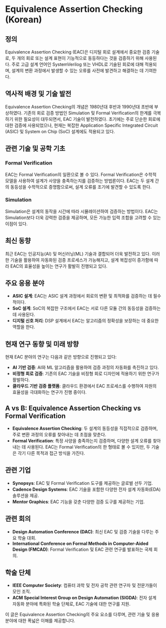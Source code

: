 # Equivalence Assertion Checking (Korean)

## 정의
Equivalence Assertion Checking (EAC)은 디지털 회로 설계에서 중요한 검증 기술로, 두 개의 회로 또는 설계 표현이 기능적으로 동등하다는 것을 검증하기 위해 사용된다. 주로 고급 설계 언어인 SystemVerilog 또는 VHDL로 기술된 회로에 대해 적용되며, 설계의 변환 과정에서 발생할 수 있는 오류를 사전에 발견하고 해결하는 데 기여한다.

## 역사적 배경 및 기술 발전
Equivalence Assertion Checking의 개념은 1980년대 후반과 1990년대 초반에 부상하였다. 기존의 회로 검증 방법인 Simulation 및 Formal Verification의 한계를 극복하기 위한 필요성이 대두되면서, EAC 기술이 발전하였다. 초기에는 주로 단순한 회로에 대한 검증에 사용되었으나, 현재는 복잡한 Application Specific Integrated Circuit (ASIC) 및 System on Chip (SoC) 설계에도 적용되고 있다.

## 관련 기술 및 공학 기초
### Formal Verification
EAC는 Formal Verification의 일환으로 볼 수 있다. Formal Verification은 수학적 모델을 사용하여 설계가 사양을 충족하는지를 검증하는 방법론이다. EAC는 두 설계 간의 동등성을 수학적으로 증명함으로써, 설계 오류를 조기에 발견할 수 있도록 한다.

### Simulation
Simulation은 설계의 동작을 시간에 따라 시뮬레이션하여 검증하는 방법이다. EAC는 Simulation보다 더욱 강력한 검증을 제공하며, 모든 가능한 입력 조합을 고려할 수 있는 이점이 있다.

## 최신 동향
최근 EAC는 인공지능(AI) 및 머신러닝(ML) 기술과 결합되어 더욱 발전하고 있다. 이러한 기술을 활용하여 자동화된 검증 프로세스가 가능해지고, 설계 복잡성이 증가함에 따라 EAC의 효율성을 높이는 연구가 활발히 진행되고 있다.

## 주요 응용 분야
- **ASIC 설계**: EAC는 ASIC 설계 과정에서 회로의 변환 및 최적화를 검증하는 데 필수적이다.
- **SoC 설계**: SoC의 복잡한 구조에서 EAC는 서로 다른 모듈 간의 동등성을 검증하는 데 사용된다.
- **디지털 신호 처리**: DSP 설계에서 EAC는 알고리즘의 정확성을 보장하는 데 중요한 역할을 한다.

## 현재 연구 동향 및 미래 방향
현재 EAC 분야의 연구는 다음과 같은 방향으로 진행되고 있다:
- **AI 기반 검증**: AI와 ML 알고리즘을 활용하여 검증 과정의 자동화를 촉진하고 있다.
- **비정형 회로 검증**: 기존의 EAC 기술을 비정형 회로 디자인에 적용하기 위한 연구가 활발하다.
- **클라우드 기반 검증 플랫폼**: 클라우드 환경에서 EAC 프로세스를 수행하여 자원의 효율성을 극대화하는 연구가 진행 중이다.

## A vs B: Equivalence Assertion Checking vs Formal Verification
- **Equivalence Assertion Checking**: 두 설계의 동등성을 직접적으로 검증하며, 주로 변환 과정의 오류를 찾아내는 데 초점을 맞춘다.
- **Formal Verification**: 특정 사양을 충족하는지 검증하며, 다양한 설계 오류를 찾아내는 데 사용된다. EAC는 Formal Verification의 한 형태로 볼 수 있지만, 두 기술은 각기 다른 목적과 접근 방식을 가진다.

## 관련 기업
- **Synopsys**: EAC 및 Formal Verification 도구를 제공하는 글로벌 선두 기업.
- **Cadence Design Systems**: EAC 기술을 포함한 다양한 전자 설계 자동화(EDA) 솔루션을 제공.
- **Mentor Graphics**: EAC 기능을 갖춘 다양한 검증 도구를 제공하는 기업.

## 관련 회의
- **Design Automation Conference (DAC)**: 최신 EAC 및 검증 기술을 다루는 주요 학술 대회.
- **International Conference on Formal Methods in Computer-Aided Design (FMCAD)**: Formal Verification 및 EAC 관련 연구를 발표하는 국제 회의.

## 학술 단체
- **IEEE Computer Society**: 컴퓨터 과학 및 전자 공학 관련 연구자 및 전문가들이 모인 조직.
- **ACM Special Interest Group on Design Automation (SIGDA)**: 전자 설계 자동화 분야에 특화된 학술 단체로, EAC 기술에 대한 연구를 지원.  

이 글은 Equivalence Assertion Checking의 주요 요소를 다루며, 관련 기술 및 응용 분야에 대한 폭넓은 이해를 제공합니다.